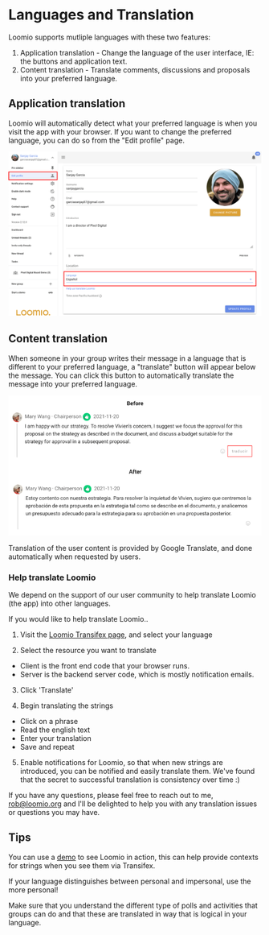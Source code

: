 # Languages and Translation

Loomio supports mutliple languages with these two features:

1. Application translation - Change the language of the user interface, IE: the buttons and application text.
2. Content translation - Translate comments, discussions and proposals into your preferred language.

## Application translation

Loomio will automatically detect what your preferred language is when you visit the app with your browser. 
If you want to change the preferred language, you can do so from the "Edit profile" page.

![changing your preferred language](change_language.png)

## Content translation
When someone in your group writes their message in a language that is different to your preferred language, a "translate" button will appear below the message. You can click this button to automatically translate the message into your preferred language.


![content tranlation](content_translation.png)

Translation of the user content is provided by Google Translate, and done automatically when requested by users.

### Help translate Loomio

We depend on the support of our user community to help translate Loomio (the app) into other languages.

If you would like to help translate Loomio..

1. Visit the [Loomio Transifex page](https://app.transifex.com/rdbartlett/loomio-1/dashboard/), and select your language

2. Select the resource you want to translate
  - Client is the front end code that your browser runs.
  - Server is the backend server code, which is mostly notification emails.

3. Click 'Translate'

4. Begin translating the strings
  - Click on a phrase
  - Read the english text
  - Enter your translation
  - Save and repeat

5. Enable notifications for Loomio, so that when new strings are introduced, you can be notified and easily translate them. We've found that the secret to successful translation is consistency over time :)

If you have any questions, please feel free to reach out to me, rob@loomio.org and I'll be delighted to help you with any translation issues or questions you may have.

## Tips

You can use a [demo](https://www.loomio.com/try) to see Loomio in action, this can help provide contexts for strings when you see them via Transifex.

If your language distinguishes between personal and impersonal, use the more personal!

Make sure that you understand the different type of polls and activities that groups can do and that these are translated in way that is logical in your language.
